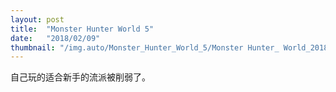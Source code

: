 ```yaml
---
layout: post
title:  "Monster Hunter World 5"
date:   "2018/02/09"
thumbnail: "/img.auto/Monster_Hunter_World_5/Monster Hunter_ World_20180203055427.jpg"
---
```

自己玩的适合新手的流派被削弱了。

